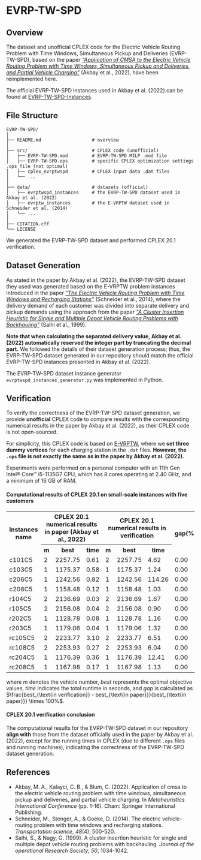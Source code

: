 # EVRP-TW-SPD


## Overview



The dataset and unofficial CPLEX code for the Electric Vehicle Routing Problem with Time Windows, Simultaneous Pickup and Deliveries (EVRP-TW-SPD), based on the paper *["Application of CMSA to the Electric Vehicle Routing Problem with Time Windows, Simultaneous Pickup and Deliveries, and Partial Vehicle Charging"](https://doi.org/10.1007/978-3-031-26504-4_1)* (Akbay et al., 2022), have been reimplemented here.



The official EVRP-TW-SPD instances used in Akbay et al. (2022) can be found at [EVRP-TW-SPD-Instances](https://github.com/manilakbay/EVRP-TW-SPD-Instances).



## File Structure

```
EVRP-TW-SPD/
│
├── README.md                   # overview
│
├── src/                        # CPLEX code (unofficial)
│   ├── EVRP-TW-SPD.mod         # EVRP-TW-SPD MILP .mod file 
│   ├── EVRP-TW-SPD.ops         # specific CPLEX optimization settings .ops file (not optimal)
│   ├── cplex_evrptwspd         # CPLEX input data .dat files
│   └── ...  
│
├── data/                       # datasets (official)
│   ├── evrptwspd_instances     # the EVRP-TW-SPD dataset used in Akbay et al. (2022)
│   ├── evrptw_instances        # the E-VRPTW dataset used in Schneider et al. (2014)
│   └── ...
│
├── CITATION.cff
└── LICENSE        
```



We generated the EVRP-TW-SPD dataset and performed CPLEX 20.1 verification.



## Dataset Generation



As stated in the paper by Akbay et al. (2022), the EVRP-TW-SPD dataset they used was generated based on the E-VRPTW problem instances introduced in the paper *["The Electric Vehicle Routing Problem with Time Windows and Recharging Stations"](https://doi.org/10.1287/trsc.2013.0490)* (Schneider et al., 2014), where the delivery demand of each customer was divided into separate delivery and pickup demands using the approach from the paper *["A Cluster Insertion Heuristic for Single and Multiple Depot Vehicle Routing Problems with Backhauling"](https://link.springer.com/article/10.1057/palgrave.jors.2600808)* (Salhi et al., 1999).

**Note that when calculating the separated delivery value, Akbay et al. (2022) automatically reserved the integer part by truncating the decimal part.** We followed the details of their dataset generation process; thus, the EVRP-TW-SPD dataset generated in our repository should match the official EVRP-TW-SPD instances presented in Akbay et al. (2022).

The EVRP-TW-SPD dataset instance generator `evrptwspd_instances_generator.py` was implemented in Python.



## Verification



To verify the correctness of the EVRP-TW-SPD dataset generation, we provide **unofficial** CPLEX code to compare results with the corresponding numerical results in the paper by Akbay et al. (2022), as their CPLEX code is not open-sourced.

For simplicity, this CPLEX code is based on [E-VRPTW](https://github.com/0SliverBullet/E-VRPTW), where we **set three dummy vertices** for each charging station in the `.dat` files. **However, the `.ops` file is not exactly the same as in the paper by Akbay et al. (2022).**

Experiments were performed on a personal computer with an 11th Gen Intel® Core™ i5-1135G7 CPU, which has 8 cores operating at 2.40 GHz, and a minimum of 16 GB of RAM.

#### Computational results of CPLEX 20.1 on small-scale instances with five customers

<table>
    <tr>
        <th rowspan="2">Instances name</th>
        <th colspan="3">CPLEX 20.1 numerical results in paper (Akbay et al., 2022)</th>
        <th colspan="3">CPLEX 20.1 numerical results in verification </th>
        <th rowspan="2">gap(%)</th>
    </tr>
    <tr>
        <th>m</th>
        <th>best</th>
        <th>time</th>
        <th>m</th>
        <th>best</th>
        <th>time</th>
    </tr>
    <tr>
        <td>c101C5</td>
        <td>2</td>
        <td>2257.75</td>
        <td>0.61</td>
        <td>2</td>
        <td>2257.75</td>
        <td>4.62</td>
        <td>0.00</td>
    </tr>
    <tr>
        <td>c103C5</td>
        <td>1</td>
        <td>1175.37</td>
        <td>0.58</td>
        <td>1</td>
        <td>1175.37</td>
        <td>1.24</td>
        <td>0.00</td>
    </tr>
    <tr>
        <td>c206C5</td>
        <td>1</td>
        <td>1242.56</td>
        <td>0.82</td>
        <td>1</td>
        <td>1242.56</td>
        <td>114.26</td>
        <td>0.00</td>
    </tr>
    <tr>
        <td>c208C5</td>
        <td>1</td>
        <td>1158.48</td>
        <td>0.12</td>
        <td>1</td>
        <td>1158.48</td>
        <td>1.03</td>
        <td>0.00</td>
    </tr>
    <tr>
        <td>r104C5</td>
        <td>2</td>
        <td>2136.69</td>
        <td>0.03</td>
        <td>2</td>
        <td>2136.69</td>
        <td>1.67</td>
        <td>0.00</td>
    </tr>
    <tr>
        <td>r105C5</td>
        <td>2</td>
        <td>2156.08</td>
        <td>0.04</td>
        <td>2</td>
        <td>2156.08</td>
        <td>0.90</td>
        <td>0.00</td>
    </tr>
    <tr>
        <td>r202C5</td>
        <td>1</td>
        <td>1128.78</td>
        <td>0.08</td>
        <td>1</td>
        <td>1128.78</td>
        <td>1.16</td>
        <td>0.00</td>
    </tr>
    <tr>
        <td>r203C5</td>
        <td>1</td>
        <td>1179.06</td>
        <td>0.04</td>
        <td>1</td>
        <td>1179.06</td>
        <td>1.32</td>
        <td>0.00</td>
    </tr>
    <tr>
        <td>rc105C5</td>
        <td>2</td>
        <td>2233.77</td>
        <td>3.10</td>
        <td>2</td>
        <td>2233.77</td>
        <td>6.51</td>
        <td>0.00</td>
    </tr>
    <tr>
        <td>rc108C5</td>
        <td>2</td>
        <td>2253.93</td>
        <td>0.27</td>
        <td>2</td>
        <td>2253.93</td>
        <td>6.04</td>
        <td>0.00</td>
    </tr>
    <tr>
        <td>rc204C5</td>
        <td>1</td>
        <td>1176.39</td>
        <td>0.36</td>
        <td>1</td>
        <td>1176.39</td>
        <td>12.41</td>
        <td>0.00</td>
    </tr>
    <tr>
        <td>rc208C5</td>
        <td>1</td>
        <td>1167.98</td>
        <td>0.17</td>
        <td>1</td>
        <td>1167.98</td>
        <td>1.13</td>
        <td>0.00</td>
    </tr>
</table>

where *m* denotes the vehicle number, *best* represents the optimal objective values, *time* indicates the total runtime in seconds, and *gap* is calculated as $\frac{best_{\text{in verification}} - best_{\text{in paper}}}{best_{\text{in paper}}} \times 100%$.


#### CPLEX 20.1 verification conclusion

The computational results for the EVRP-TW-SPD dataset in our repository **align with** those from the dataset officially used in the paper by Akbay et al. (2022), except for the running times in CPLEX (due to different `.ops` files and running machines), indicating the correctness of the EVRP-TW-SPD dataset generation.



## References

- Akbay, M. A., Kalayci, C. B., & Blum, C. (2022). Application of cmsa to the electric vehicle routing problem with time windows, simultaneous pickup and deliveries, and partial vehicle charging. In *Metaheuristics International Conference* (pp. 1-16). Cham: Springer International Publishing.
- Schneider, M., Stenger, A., & Goeke, D. (2014). The electric vehicle-routing problem with time windows and recharging stations. *Transportation science*, *48*(4), 500-520.
- Salhi, S., & Nagy, G. (1999). A cluster insertion heuristic for single and multiple depot vehicle routing problems with backhauling. *Journal of the operational Research Society*, *50*, 1034-1042.
